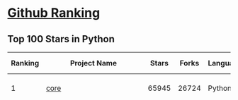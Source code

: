 [Github Ranking](../README.md)
==========

## Top 100 Stars in Python

| Ranking | Project Name | Stars | Forks | Language | Open Issues | Description | Last Commit |
| ------- | ------------ | ----- | ----- | -------- | ----------- | ----------- | ----------- |
| 1 | [core](https://github.com/home-assistant/core) | 65945 | 26724 | Python | 2330 | :house_with_garden: Open source home automation that puts local control and privacy first. | 2024-01-17T10:03:37Z |
| 2 | [funNLP](https://github.com/fighting41love/funNLP) | 60976 | 13880 | Python | 22 | 中英文敏感词、语言检测、中外手机/电话归属地/运营商查询、名字推断性别、手机号抽取、身份证抽取、邮箱抽取、中日文人名库、中文缩写库、拆字词典、词汇情感值、停用词、反动词表、暴恐词表、繁简体转换、英文模拟中文发音、汪峰歌词生成器、职业名称词库、同义词库、反义词库、否定词库、汽车品牌词库、汽车零件词库、连续英文切割、各种中文词向量、公司名字大全、古诗词库、IT词库、财经词库、成语词库、地名词库、历史名人词库、诗词词库、医学词库、饮食词库、法律词库、汽车词库、动物词库、中文聊天语料、中文谣言数据、百度中文问答数据集、句子相似度匹配算法集合、bert资源、文本生成&摘要相关工具、cocoNLP信息抽取工具、国内电话号码正则匹配、清华大学XLORE:中英文跨语言百科知识图谱、清华大学人工智能技术系列报告、自然语言生成、NLU太难了系列、自动对联数据及机器人、用户名黑名单列表、罪名法务名词及分类模型、微信公众号语料、cs224n深度学习自然语言处理课程、中文手写汉字识别、中文自然语言处理 语料/数据集、变量命名神器、分词语料库+代码、任务型对话英文数据集、ASR 语音数据集 + 基于深度学习的中文语音识别系统、笑声检测器、Microsoft多语言数字/单位/如日期时间识别包、中华新华字典数据库及api(包括常用歇后语、成语、词语和汉字)、文档图谱自动生成、SpaCy 中文模型、Common Voice语音识别数据集新版、神经网络关系抽取、基于bert的命名实体识别、关键词(Keyphrase)抽取包pke、基于医疗领域知识图谱的问答系统、基于依存句法与语义角色标注的事件三元组抽取、依存句法分析4万句高质量标注数据、cnocr：用来做中文OCR的Python3包、中文人物关系知识图谱项目、中文nlp竞赛项目及代码汇总、中文字符数据、speech-aligner: 从“人声语音”及其“语言文本”产生音素级别时间对齐标注的工具、AmpliGraph: 知识图谱表示学习(Python)库：知识图谱概念链接预测、Scattertext 文本可视化(python)、语言/知识表示工具：BERT & ERNIE、中文对比英文自然语言处理NLP的区别综述、Synonyms中文近义词工具包、HarvestText领域自适应文本挖掘工具（新词发现-情感分析-实体链接等）、word2word：(Python)方便易用的多语言词-词对集：62种语言/3,564个多语言对、语音识别语料生成工具：从具有音频/字幕的在线视频创建自动语音识别(ASR)语料库、构建医疗实体识别的模型（包含词典和语料标注）、单文档非监督的关键词抽取、Kashgari中使用gpt-2语言模型、开源的金融投资数据提取工具、文本自动摘要库TextTeaser: 仅支持英文、人民日报语料处理工具集、一些关于自然语言的基本模型、基于14W歌曲知识库的问答尝试--功能包括歌词接龙and已知歌词找歌曲以及歌曲歌手歌词三角关系的问答、基于Siamese bilstm模型的相似句子判定模型并提供训练数据集和测试数据集、用Transformer编解码模型实现的根据Hacker News文章标题自动生成评论、用BERT进行序列标记和文本分类的模板代码、LitBank：NLP数据集——支持自然语言处理和计算人文学科任务的100部带标记英文小说语料、百度开源的基准信息抽取系统、虚假新闻数据集、Facebook: LAMA语言模型分析，提供Transformer-XL/BERT/ELMo/GPT预训练语言模型的统一访问接口、CommonsenseQA：面向常识的英文QA挑战、中文知识图谱资料、数据及工具、各大公司内部里大牛分享的技术文档 PDF 或者 PPT、自然语言生成SQL语句（英文）、中文NLP数据增强（EDA）工具、英文NLP数据增强工具 、基于医药知识图谱的智能问答系统、京东商品知识图谱、基于mongodb存储的军事领域知识图谱问答项目、基于远监督的中文关系抽取、语音情感分析、中文ULMFiT-情感分析-文本分类-语料及模型、一个拍照做题程序、世界各国大规模人名库、一个利用有趣中文语料库 qingyun 训练出来的中文聊天机器人、中文聊天机器人seqGAN、省市区镇行政区划数据带拼音标注、教育行业新闻语料库包含自动文摘功能、开放了对话机器人-知识图谱-语义理解-自然语言处理工具及数据、中文知识图谱：基于百度百科中文页面-抽取三元组信息-构建中文知识图谱、masr: 中文语音识别-提供预训练模型-高识别率、Python音频数据增广库、中文全词覆盖BERT及两份阅读理解数据、ConvLab：开源多域端到端对话系统平台、中文自然语言处理数据集、基于最新版本rasa搭建的对话系统、基于TensorFlow和BERT的管道式实体及关系抽取、一个小型的证券知识图谱/知识库、复盘所有NLP比赛的TOP方案、OpenCLaP：多领域开源中文预训练语言模型仓库、UER：基于不同语料+编码器+目标任务的中文预训练模型仓库、中文自然语言处理向量合集、基于金融-司法领域(兼有闲聊性质)的聊天机器人、g2pC：基于上下文的汉语读音自动标记模块、Zincbase 知识图谱构建工具包、诗歌质量评价/细粒度情感诗歌语料库、快速转化「中文数字」和「阿拉伯数字」、百度知道问答语料库、基于知识图谱的问答系统、jieba_fast 加速版的jieba、正则表达式教程、中文阅读理解数据集、基于BERT等最新语言模型的抽取式摘要提取、Python利用深度学习进行文本摘要的综合指南、知识图谱深度学习相关资料整理、维基大规模平行文本语料、StanfordNLP 0.2.0：纯Python版自然语言处理包、NeuralNLP-NeuralClassifier：腾讯开源深度学习文本分类工具、端到端的封闭域对话系统、中文命名实体识别：NeuroNER vs. BertNER、新闻事件线索抽取、2019年百度的三元组抽取比赛：“科学空间队”源码、基于依存句法的开放域文本知识三元组抽取和知识库构建、中文的GPT2训练代码、ML-NLP - 机器学习(Machine Learning)NLP面试中常考到的知识点和代码实现、nlp4han:中文自然语言处理工具集(断句/分词/词性标注/组块/句法分析/语义分析/NER/N元语法/HMM/代词消解/情感分析/拼写检查、XLM：Facebook的跨语言预训练语言模型、用基于BERT的微调和特征提取方法来进行知识图谱百度百科人物词条属性抽取、中文自然语言处理相关的开放任务-数据集-当前最佳结果、CoupletAI - 基于CNN+Bi-LSTM+Attention 的自动对对联系统、抽象知识图谱、MiningZhiDaoQACorpus - 580万百度知道问答数据挖掘项目、brat rapid annotation tool: 序列标注工具、大规模中文知识图谱数据：1.4亿实体、数据增强在机器翻译及其他nlp任务中的应用及效果、allennlp阅读理解:支持多种数据和模型、PDF表格数据提取工具 、 Graphbrain：AI开源软件库和科研工具，目的是促进自动意义提取和文本理解以及知识的探索和推断、简历自动筛选系统、基于命名实体识别的简历自动摘要、中文语言理解测评基准，包括代表性的数据集&基准模型&语料库&排行榜、树洞 OCR 文字识别 、从包含表格的扫描图片中识别表格和文字、语声迁移、Python口语自然语言处理工具集(英文)、 similarity：相似度计算工具包，java编写、海量中文预训练ALBERT模型 、Transformers 2.0 、基于大规模音频数据集Audioset的音频增强 、Poplar：网页版自然语言标注工具、图片文字去除，可用于漫画翻译 、186种语言的数字叫法库、Amazon发布基于知识的人-人开放领域对话数据集 、中文文本纠错模块代码、繁简体转换 、 Python实现的多种文本可读性评价指标、类似于人名/地名/组织机构名的命名体识别数据集 、东南大学《知识图谱》研究生课程(资料)、. 英文拼写检查库 、 wwsearch是企业微信后台自研的全文检索引擎、CHAMELEON：深度学习新闻推荐系统元架构 、 8篇论文梳理BERT相关模型进展与反思、DocSearch：免费文档搜索引擎、 LIDA：轻量交互式对话标注工具 、aili - the fastest in-memory index in the East 东半球最快并发索引 、知识图谱车音工作项目、自然语言生成资源大全 、中日韩分词库mecab的Python接口库、中文文本摘要/关键词提取、汉字字符特征提取器 (featurizer)，提取汉字的特征（发音特征、字形特征）用做深度学习的特征、中文生成任务基准测评 、中文缩写数据集、中文任务基准测评 - 代表性的数据集-基准(预训练)模型-语料库-baseline-工具包-排行榜、PySS3：面向可解释AI的SS3文本分类器机器可视化工具 、中文NLP数据集列表、COPE - 格律诗编辑程序、doccano：基于网页的开源协同多语言文本标注工具 、PreNLP：自然语言预处理库、简单的简历解析器，用来从简历中提取关键信息、用于中文闲聊的GPT2模型：GPT2-chitchat、基于检索聊天机器人多轮响应选择相关资源列表(Leaderboards、Datasets、Papers)、(Colab)抽象文本摘要实现集锦(教程 、词语拼音数据、高效模糊搜索工具、NLP数据增广资源集、微软对话机器人框架 、 GitHub Typo Corpus：大规模GitHub多语言拼写错误/语法错误数据集、TextCluster：短文本聚类预处理模块 Short text cluster、面向语音识别的中文文本规范化、BLINK：最先进的实体链接库、BertPunc：基于BERT的最先进标点修复模型、Tokenizer：快速、可定制的文本词条化库、中文语言理解测评基准，包括代表性的数据集、基准(预训练)模型、语料库、排行榜、spaCy 医学文本挖掘与信息提取 、 NLP任务示例项目代码集、 python拼写检查库、chatbot-list - 行业内关于智能客服、聊天机器人的应用和架构、算法分享和介绍、语音质量评价指标(MOSNet, BSSEval, STOI, PESQ, SRMR)、 用138GB语料训练的法文RoBERTa预训练语言模型 、BERT-NER-Pytorch：三种不同模式的BERT中文NER实验、无道词典 - 有道词典的命令行版本，支持英汉互查和在线查询、2019年NLP亮点回顾、 Chinese medical dialogue data 中文医疗对话数据集 、最好的汉字数字(中文数字)-阿拉伯数字转换工具、 基于百科知识库的中文词语多词义/义项获取与特定句子词语语义消歧、awesome-nlp-sentiment-analysis - 情感分析、情绪原因识别、评价对象和评价词抽取、LineFlow：面向所有深度学习框架的NLP数据高效加载器、中文医学NLP公开资源整理 、MedQuAD：(英文)医学问答数据集、将自然语言数字串解析转换为整数和浮点数、Transfer Learning in Natural Language Processing (NLP) 、面向语音识别的中文/英文发音辞典、Tokenizers：注重性能与多功能性的最先进分词器、CLUENER 细粒度命名实体识别 Fine Grained Named Entity Recognition、 基于BERT的中文命名实体识别、中文谣言数据库、NLP数据集/基准任务大列表、nlp相关的一些论文及代码, 包括主题模型、词向量(Word Embedding)、命名实体识别(NER)、文本分类(Text Classificatin)、文本生成(Text Generation)、文本相似性(Text Similarity)计算等，涉及到各种与nlp相关的算法，基于keras和tensorflow 、Python文本挖掘/NLP实战示例、 Blackstone：面向非结构化法律文本的spaCy pipeline和NLP模型通过同义词替换实现文本“变脸” 、中文 预训练 ELECTREA 模型: 基于对抗学习 pretrain Chinese Model 、albert-chinese-ner - 用预训练语言模型ALBERT做中文NER 、基于GPT2的特定主题文本生成/文本增广、开源预训练语言模型合集、多语言句向量包、编码、标记和实现：一种可控高效的文本生成方法、 英文脏话大列表 、attnvis：GPT2、BERT等transformer语言模型注意力交互可视化、CoVoST：Facebook发布的多语种语音-文本翻译语料库，包括11种语言(法语、德语、荷兰语、俄语、西班牙语、意大利语、土耳其语、波斯语、瑞典语、蒙古语和中文)的语音、文字转录及英文译文、Jiagu自然语言处理工具 - 以BiLSTM等模型为基础，提供知识图谱关系抽取 中文分词 词性标注 命名实体识别 情感分析 新词发现 关键词 文本摘要 文本聚类等功能、用unet实现对文档表格的自动检测，表格重建、NLP事件提取文献资源列表 、 金融领域自然语言处理研究资源大列表、CLUEDatasetSearch - 中英文NLP数据集：搜索所有中文NLP数据集，附常用英文NLP数据集 、medical_NER - 中文医学知识图谱命名实体识别 、(哈佛)讲因果推理的免费书、知识图谱相关学习资料/数据集/工具资源大列表、Forte：灵活强大的自然语言处理pipeline工具集 、Python字符串相似性算法库、PyLaia：面向手写文档分析的深度学习工具包、TextFooler：针对文本分类/推理的对抗文本生成模块、Haystack：灵活、强大的可扩展问答(QA)框架、中文关键短语抽取工具 | 2023-08-24T08:47:15Z |
| 3 | [you-get](https://github.com/soimort/you-get) | 48809 | 9399 | Python | 0 | :arrow_double_down: Dumb downloader that scrapes the web | 2024-01-09T02:07:28Z |
| 4 | [interview_internal_reference](https://github.com/0voice/interview_internal_reference) | 35780 | 9449 | Python | 27 | 2023年最新总结，阿里，腾讯，百度，美团，头条等技术面试题目，以及答案，专家出题人分析汇总。 | 2023-05-17T07:20:27Z |
| 5 | [12306](https://github.com/testerSunshine/12306) | 33122 | 9777 | Python | 225 | 12306智能刷票，订票 | 2023-04-02T03:19:43Z |
| 6 | [odoo](https://github.com/odoo/odoo) | 32666 | 21394 | Python | 2382 | Odoo. Open Source Apps To Grow Your Business. | 2024-01-17T10:03:18Z |
| 7 | [diagrams](https://github.com/mingrammer/diagrams) | 32338 | 2123 | Python | 280 | :art: Diagram as Code for prototyping cloud system architectures | 2024-01-11T09:04:59Z |
| 8 | [pytorch-tutorial](https://github.com/yunjey/pytorch-tutorial) | 28521 | 7982 | Python | 66 | PyTorch Tutorial for Deep Learning Researchers | 2023-08-15T10:17:50Z |
| 9 | [interactive-coding-challenges](https://github.com/donnemartin/interactive-coding-challenges) | 28311 | 4555 | Python | 34 | 120+ interactive Python coding interview challenges (algorithms and data structures).  Includes Anki flashcards. | 2023-09-12T22:51:04Z |
| 10 | [ChatGPT](https://github.com/acheong08/ChatGPT) | 27724 | 4762 | Python | 11 | Reverse engineered ChatGPT API | 2023-08-02T06:02:10Z |
| 11 | [professional-programming](https://github.com/charlax/professional-programming) | 24210 | 2089 | Python | 0 | A collection of learning resources for curious software engineers | 2024-01-16T13:44:44Z |
| 12 | [ML-From-Scratch](https://github.com/eriklindernoren/ML-From-Scratch) | 22828 | 4479 | Python | 31 | Machine Learning From Scratch. Bare bones NumPy implementations of machine learning models and algorithms with a focus on accessibility. Aims to cover everything from linear regression to deep learning. | 2023-10-15T06:05:06Z |
| 13 | [ComfyUI](https://github.com/comfyanonymous/ComfyUI) | 22523 | 2360 | Python | 1003 | The most powerful and modular stable diffusion GUI, api and backend with a graph/nodes interface. | 2024-01-17T03:36:12Z |
| 14 | [tornado](https://github.com/tornadoweb/tornado) | 21398 | 5577 | Python | 188 | Tornado is a Python web framework and asynchronous networking library, originally developed at FriendFeed. | 2024-01-15T08:48:56Z |
| 15 | [Langchain-Chatchat](https://github.com/chatchat-space/Langchain-Chatchat) | 21244 | 3664 | Python | 11 | Langchain-Chatchat（原Langchain-ChatGLM）基于 Langchain 与 ChatGLM 等语言模型的本地知识库问答 \| Langchain-Chatchat (formerly langchain-ChatGLM), local knowledge based LLM (like ChatGLM) QA app with langchain  | 2024-01-17T05:22:14Z |
| 16 | [chatgpt-retrieval-plugin](https://github.com/openai/chatgpt-retrieval-plugin) | 20433 | 3807 | Python | 136 | The ChatGPT Retrieval Plugin lets you easily find personal or work documents by asking questions in natural language. | 2024-01-15T17:24:33Z |
| 17 | [Gooey](https://github.com/chriskiehl/Gooey) | 20080 | 1090 | Python | 126 | Turn (almost) any Python command line program into a full GUI application with one line | 2023-12-10T16:40:10Z |
| 18 | [mindsdb](https://github.com/mindsdb/mindsdb) | 19618 | 2603 | Python | 479 | Build AI 🤖 using SQL | 2024-01-17T09:56:01Z |
| 19 | [saleor](https://github.com/saleor/saleor) | 19543 | 5281 | Python | 572 | Saleor Core: the high performance, composable, headless commerce API. | 2024-01-17T08:22:12Z |
| 20 | [datasets](https://github.com/huggingface/datasets) | 17886 | 2447 | Python | 581 | 🤗 The largest hub of ready-to-use datasets for ML models with fast, easy-to-use and efficient data manipulation tools | 2024-01-16T17:05:52Z |
| 21 | [git-fat](https://github.com/jedbrown/git-fat) | 617 | 139 | Python | 34 | Simple way to handle fat files without committing them to git, supports synchronization using rsync | 2023-05-31T02:34:37Z |
| 22 | [pilbox](https://github.com/agschwender/pilbox) | 611 | 77 | Python | 0 | An image resize application server | 2023-08-14T21:53:29Z |
| 23 | [LegacyCura](https://github.com/daid/LegacyCura) | 588 | 434 | Python | 289 | Read this, it's important! NEW CURA DEVELOPMENT IS HAPPENING AT https://github.com/Ultimaker/Cura, this is the Cura 15.04 archive. Cura 2.1 and newer is on the Ultimaker github. | 2017-05-30T16:20:14Z |
| 24 | [octogit](https://github.com/myusuf3/octogit) | 576 | 42 | Python | 15 | giving git more tentacles   | 2018-10-24T18:59:00Z |
| 25 | [hangoutsbot](https://github.com/hangoutsbot/hangoutsbot) | 575 | 278 | Python | 83 | Google Hangouts bot | 2023-12-02T23:56:51Z |
| 26 | [heartbleed-masstest](https://github.com/musalbas/heartbleed-masstest) | 571 | 227 | Python | 3 | Multi-threaded tool for scanning many hosts for CVE-2014-0160. | 2015-07-02T14:47:31Z |
| 27 | [sublemacspro](https://github.com/sublime-emacs/sublemacspro) | 566 | 66 | Python | 22 | Emacs Pro Essentials brings the most common emacs features and key bindings that you love to Sublime Text. The kill and mark rings, i-search, registers, numeric arguments, and cursor motion commands for chars/words/lines/s-expressions are all there and multi-cursor enhanced! Also, improved switch to buffer and zap/jump to char/string, and more! | 2020-10-25T19:09:56Z |
| 28 | [workflow](https://github.com/mdipierro/workflow) | 561 | 68 | Python | 1 | minimalist file based workflow | 2017-01-03T04:08:45Z |
| 29 | [restmq](https://github.com/gleicon/restmq) | 556 | 70 | Python | 4 | REST/JSON/HTTP based message queue | 2016-03-20T09:24:29Z |
| 30 | [dialogflow-python-client](https://github.com/dialogflow/dialogflow-python-client) | 555 | 229 | Python | 22 | Python library for Dialogflow | 2019-02-20T18:30:54Z |
| 31 | [teeceepee](https://github.com/jvns/teeceepee) | 552 | 59 | Python | 1 | mini-TCP stack in Python, for fun | 2016-11-16T05:21:30Z |
| 32 | [omnisharp-sublime](https://github.com/OmniSharp/omnisharp-sublime) | 552 | 68 | Python | 18 | C# IDE Plugin for Sublime Text 3 | 2018-12-27T19:10:44Z |
| 33 | [hilbert](https://github.com/gogotanaka/hilbert) | 550 | 36 | Python | 22 | :dancers: Implement mathematics. | 2022-09-16T09:51:10Z |
| 34 | [f.lux-indicator-applet](https://github.com/Kilian/f.lux-indicator-applet) | 549 | 105 | Python | 35 | This repository is unmaintained. Visit: | 2016-04-18T15:15:27Z |
| 35 | [pypress](https://github.com/laoqiu/pypress) | 549 | 208 | Python | 1 | flask team blog | 2020-03-28T03:18:54Z |
| 36 | [CVE-2015-7547](https://github.com/fjserna/CVE-2015-7547) | 545 | 175 | Python | 0 | Proof of concept for CVE-2015-7547 | 2016-02-20T07:57:58Z |
| 37 | [python-lust](https://github.com/zedshaw/python-lust) | 543 | 87 | Python | 1 | Python Little Unix Server Toolkit | 2020-10-01T19:01:38Z |
| 38 | [aws-google-auth](https://github.com/cevoaustralia/aws-google-auth) | 531 | 172 | Python | 59 | Provides AWS STS credentials based on Google Apps SAML SSO auth (what a jumble!) | 2023-11-16T10:37:54Z |
| 39 | [dedrm-ebook-tools](https://github.com/psyrendust/dedrm-ebook-tools) | 528 | 134 | Python | 0 | DRM Removal Tools for eBooks | 2016-09-21T01:21:51Z |
| 40 | [xiaohuangji](https://github.com/wong2/xiaohuangji) | 528 | 246 | Python | 1 | 人人网小黄鸡 (deprecated) | 2016-07-07T06:02:19Z |
| 41 | [Telethon](https://github.com/LonamiWebs/Telethon) | 8584 | 1352 | Python | 40 | Pure Python 3 MTProto API Telegram client library, for bots too! | 2024-01-14T10:49:52Z |
| 42 | [PythonPark](https://github.com/Jack-Cherish/PythonPark) | 8312 | 1531 | Python | 0 | Python 开源项目之「自学编程之路」，保姆级教程：AI实验室、宝藏视频、数据结构、学习指南、机器学习实战、深度学习实战、网络爬虫、大厂面经、程序人生、资源分享。 | 2024-01-16T02:32:44Z |
| 43 | [attention-is-all-you-need-pytorch](https://github.com/jadore801120/attention-is-all-you-need-pytorch) | 8184 | 1889 | Python | 63 | A PyTorch implementation of the Transformer model in "Attention is All You Need". | 2023-10-05T02:14:06Z |
| 44 | [tiktoken](https://github.com/openai/tiktoken) | 8150 | 570 | Python | 23 | tiktoken is a fast BPE tokeniser for use with OpenAI's models. | 2024-01-15T21:27:07Z |
| 45 | [DAIN](https://github.com/baowenbo/DAIN) | 8051 | 841 | Python | 76 | Depth-Aware Video Frame Interpolation (CVPR 2019) | 2023-02-13T12:40:12Z |
| 46 | [microk8s](https://github.com/canonical/microk8s) | 7908 | 750 | Python | 211 | MicroK8s is a small, fast, single-package Kubernetes for datacenters and the edge. | 2024-01-13T10:05:19Z |
| 47 | [RobustVideoMatting](https://github.com/PeterL1n/RobustVideoMatting) | 7905 | 1074 | Python | 92 | Robust Video Matting in PyTorch, TensorFlow, TensorFlow.js, ONNX, CoreML! | 2023-10-22T21:09:29Z |
| 48 | [yewtube](https://github.com/mps-youtube/yewtube) | 7790 | 648 | Python | 187 | yewtube, forked from mps-youtube , is a Terminal based YouTube player and downloader. No Youtube API key required. | 2023-11-23T23:25:02Z |
| 49 | [hacktricks](https://github.com/carlospolop/hacktricks) | 7651 | 2307 | Python | 20 | Welcome to the page where you will find each trick/technique/whatever I have learnt in CTFs, real life apps, and reading researches and news. | 2024-01-16T23:20:01Z |
| 50 | [PaddleGAN](https://github.com/PaddlePaddle/PaddleGAN) | 7517 | 1227 | Python | 264 | PaddlePaddle GAN library, including lots of interesting applications like First-Order motion transfer,  Wav2Lip, picture repair, image editing, photo2cartoon, image style transfer, GPEN, and so on. | 2023-12-05T11:57:07Z |
| 51 | [homelab](https://github.com/khuedoan/homelab) | 7443 | 686 | Python | 12 | Modern self-hosting framework, fully automated from empty disk to operating services with a single command. | 2024-01-16T19:10:20Z |
| 52 | [BayesianOptimization](https://github.com/bayesian-optimization/BayesianOptimization) | 7251 | 1524 | Python | 12 | A Python implementation of global optimization with gaussian processes. | 2024-01-16T18:09:33Z |
| 53 | [promptflow](https://github.com/microsoft/promptflow) | 7112 | 522 | Python | 39 | Build high-quality LLM apps - from prototyping, testing to production deployment and monitoring. | 2024-01-17T10:03:27Z |
| 54 | [tianshou](https://github.com/thu-ml/tianshou) | 7094 | 1070 | Python | 92 | An elegant PyTorch deep reinforcement learning library. | 2024-01-17T09:41:45Z |
| 55 | [xformers](https://github.com/facebookresearch/xformers) | 6840 | 467 | Python | 193 | Hackable and optimized Transformers building blocks, supporting a composable construction. | 2024-01-15T18:35:15Z |
| 56 | [diff-match-patch](https://github.com/google/diff-match-patch) | 6820 | 1075 | Python | 66 | Diff Match Patch is a high-performance library in multiple languages that manipulates plain text. | 2023-12-13T04:50:24Z |
| 57 | [python-dotenv](https://github.com/theskumar/python-dotenv) | 6798 | 435 | Python | 36 | Reads key-value pairs from a .env file and can set them as environment variables. It helps in developing applications following the 12-factor principles. | 2023-12-28T22:37:29Z |
| 58 | [face-alignment](https://github.com/1adrianb/face-alignment) | 6673 | 1321 | Python | 70 | :fire: 2D and 3D Face alignment library build using pytorch  | 2023-10-24T07:07:43Z |
| 59 | [ngxtop](https://github.com/lebinh/ngxtop) | 6434 | 480 | Python | 45 | Real-time metrics for nginx server | 2022-10-06T19:58:56Z |
| 60 | [aws-sam-cli](https://github.com/aws/aws-sam-cli) | 6402 | 1171 | Python | 407 | CLI tool to build, test, debug, and deploy Serverless applications using AWS SAM | 2024-01-17T09:01:30Z |
| 61 | [domain_analyzer](https://github.com/eldraco/domain_analyzer) | 1836 | 259 | Python | 10 | Analyze the security of any domain by finding all the information possible. Made in python. | 2022-12-29T10:57:33Z |
| 62 | [webdriver_manager](https://github.com/SergeyPirogov/webdriver_manager) | 1830 | 405 | Python | 17 | None | 2024-01-16T09:27:16Z |
| 63 | [write-ups-2014](https://github.com/ctfs/write-ups-2014) | 1816 | 657 | Python | 17 | Wiki-like CTF write-ups repository, maintained by the community. 2014 | 2016-04-27T15:59:15Z |
| 64 | [koila](https://github.com/rentruewang/koila) | 1804 | 64 | Python | 12 | Prevent PyTorch's `CUDA error: out of memory` in just 1 line of code. | 2024-01-10T20:59:49Z |
| 65 | [DeBERTa](https://github.com/microsoft/DeBERTa) | 1771 | 207 | Python | 61 | The implementation of DeBERTa | 2023-09-29T11:14:26Z |
| 66 | [redis-faina](https://github.com/facebookarchive/redis-faina) | 1757 | 283 | Python | 0 | A query analyzer that parses Redis' MONITOR command for counter/timing stats about query patterns | 2020-03-05T22:52:51Z |
| 67 | [XcodeSwiftSnippets](https://github.com/burczyk/XcodeSwiftSnippets) | 1749 | 209 | Python | 3 | Swift 4 code snippets for Xcode  | 2019-06-02T15:07:50Z |
| 68 | [kapitan](https://github.com/kapicorp/kapitan) | 1724 | 201 | Python | 88 | Generic templated configuration management for Kubernetes, Terraform and other things | 2024-01-11T20:30:56Z |
| 69 | [devguide](https://github.com/python/devguide) | 1694 | 746 | Python | 71 | The Python developer's guide | 2024-01-15T09:32:36Z |
| 70 | [explore-flask](https://github.com/rpicard/explore-flask) | 1693 | 202 | Python | 30 | Source of Explore Flask book | 2023-10-31T06:42:53Z |
| 71 | [faster_rcnn_pytorch](https://github.com/longcw/faster_rcnn_pytorch) | 1680 | 466 | Python | 70 | Faster RCNN with PyTorch | 2021-09-25T16:46:09Z |
| 72 | [addons](https://github.com/tensorflow/addons) | 1680 | 612 | Python | 76 | Useful extra functionality for TensorFlow 2.x maintained by SIG-addons | 2023-12-13T04:29:28Z |
| 73 | [clubhouse-py](https://github.com/stypr/clubhouse-py) | 1679 | 290 | Python | 0 | Clubhouse API written in Python. Standalone client included. For reference and education purposes only. | 2023-01-17T05:42:13Z |
| 74 | [Research](https://github.com/PaddlePaddle/Research) | 1677 | 805 | Python | 106 | novel deep learning research works with PaddlePaddle | 2023-02-20T20:08:27Z |
| 75 | [onlinetools](https://github.com/iceyhexman/onlinetools) | 1658 | 356 | Python | 14 | 在线cms识别\|信息泄露\|工控\|系统\|物联网安全\|cms漏洞扫描\|nmap端口扫描\|子域名获取\|待续.. | 2023-03-31T14:34:13Z |
| 76 | [pslab-python](https://github.com/fossasia/pslab-python) | 1638 | 264 | Python | 8 | Python Library for PSLab Desktop: https://pslab.io | 2023-12-28T13:56:43Z |
| 77 | [stock-rnn](https://github.com/lilianweng/stock-rnn) | 1614 | 632 | Python | 16 | Predict stock market prices using RNN model with multilayer LSTM cells + optional multi-stock embeddings. | 2022-07-28T06:36:59Z |
| 78 | [rauth](https://github.com/litl/rauth) | 1607 | 177 | Python | 29 | A Python library for OAuth 1.0/a, 2.0, and Ofly. | 2022-06-26T18:20:47Z |
| 79 | [unimatrix](https://github.com/will8211/unimatrix) | 1589 | 156 | Python | 18 | Python script to simulate the display from "The Matrix" in terminal. Uses half-width katakana unicode characters by default, but can use custom character sets. Accepts keyboard controls while running. Based on CMatrix. | 2023-12-13T15:41:35Z |
| 80 | [nlp-journey](https://github.com/msgi/nlp-journey) | 1574 | 379 | Python | 0 | Documents, papers and codes related to  Natural Language Processing, including Topic Model, Word Embedding, Named Entity Recognition, Text Classificatin, Text Generation, Text Similarity, Machine Translation)，etc. All codes are implemented intensorflow 2.0. | 2023-12-01T03:44:31Z |
| 81 | [opensnitch](https://github.com/evilsocket/opensnitch) | 9355 | 483 | Python | 80 | OpenSnitch is a GNU/Linux interactive application firewall inspired by Little Snitch. | 2024-01-15T23:16:15Z |
| 82 | [pifuhd](https://github.com/facebookresearch/pifuhd) | 9331 | 1390 | Python | 67 | High-Resolution 3D Human Digitization from A Single Image. | 2024-01-13T09:46:32Z |
| 83 | [apprise](https://github.com/caronc/apprise) | 9265 | 335 | Python | 60 | Apprise - Push Notifications that work with just about every platform! | 2024-01-14T22:24:08Z |
| 84 | [modin](https://github.com/modin-project/modin) | 9229 | 631 | Python | 650 | Modin: Scale your Pandas workflows by changing a single line of code | 2024-01-16T11:45:39Z |
| 85 | [qutebrowser](https://github.com/qutebrowser/qutebrowser) | 9160 | 1014 | Python | 1064 | A keyboard-driven, vim-like browser based on Python and Qt. | 2024-01-15T10:40:15Z |
| 86 | [ffmpeg-python](https://github.com/kkroening/ffmpeg-python) | 9084 | 894 | Python | 440 | Python bindings for FFmpeg - with complex filtering support | 2023-12-13T16:38:06Z |
| 87 | [chisel](https://github.com/facebook/chisel) | 9066 | 817 | Python | 40 | Chisel is a collection of LLDB commands to assist debugging iOS apps. | 2023-04-10T18:38:40Z |
| 88 | [Douyin-Bot](https://github.com/wangshub/Douyin-Bot) | 8991 | 1897 | Python | 57 | 😍 Python 抖音机器人，论如何在抖音上找到漂亮小姐姐？  | 2023-10-03T21:08:46Z |
| 89 | [NeMo](https://github.com/NVIDIA/NeMo) | 8975 | 1976 | Python | 44 | NeMo: a toolkit for conversational AI | 2024-01-17T08:55:30Z |
| 90 | [wait-for-it](https://github.com/vishnubob/wait-for-it) | 8925 | 2267 | Python | 35 | Pure bash script to test and wait on the availability of a TCP host and port | 2022-12-12T09:36:50Z |
| 91 | [magic-animate](https://github.com/magic-research/magic-animate) | 8908 | 987 | Python | 80 | MagicAnimate: Temporally Consistent Human Image Animation using Diffusion Model | 2023-12-30T13:39:43Z |
| 92 | [pretrained-models.pytorch](https://github.com/Cadene/pretrained-models.pytorch) | 8901 | 1846 | Python | 84 | Pretrained ConvNets for pytorch: NASNet, ResNeXt, ResNet, InceptionV4, InceptionResnetV2, Xception, DPN, etc. | 2022-04-22T09:08:45Z |
| 93 | [supervision](https://github.com/roboflow/supervision) | 8872 | 660 | Python | 49 | We write your reusable computer vision tools. 💜 | 2024-01-17T08:13:53Z |
| 94 | [Mailpile](https://github.com/mailpile/Mailpile) | 8764 | 1044 | Python | 1 | A free & open modern, fast email client with user-friendly encryption and privacy features | 2023-11-01T17:23:19Z |
| 95 | [doccano](https://github.com/doccano/doccano) | 8655 | 1653 | Python | 279 | Open source annotation tool for machine learning practitioners. | 2023-10-26T13:17:08Z |
| 96 | [cython](https://github.com/cython/cython) | 8644 | 1516 | Python | 1108 | The most widely used Python to C compiler | 2024-01-16T21:10:12Z |
| 97 | [pygwalker](https://github.com/Kanaries/pygwalker) | 8608 | 405 | Python | 30 | PyGWalker: Turn your pandas dataframe into an interactive UI for visual analysis | 2024-01-17T09:48:21Z |
| 98 | [arrow](https://github.com/arrow-py/arrow) | 8461 | 689 | Python | 84 | 🏹 Better dates & times for Python | 2023-11-08T16:36:27Z |
| 99 | [whoogle-search](https://github.com/benbusby/whoogle-search) | 8383 | 880 | Python | 54 | A self-hosted, ad-free, privacy-respecting metasearch engine | 2024-01-11T20:34:01Z |
| 100 | [flasky](https://github.com/miguelgrinberg/flasky) | 8354 | 4250 | Python | 9 | Companion code to my O'Reilly book "Flask Web Development", second edition. | 2022-12-08T11:34:25Z |

